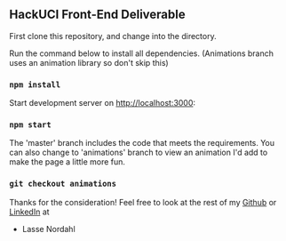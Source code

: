 ## HackUCI Front-End Deliverable

First clone this repository, and change into the directory.


Run the command below to install all dependencies. (Animations branch uses an animation library so don't skip this)

### `npm install`


Start development server on [http://localhost:3000](http://localhost:3000):

### `npm start`


The 'master' branch includes the code that meets the requirements. You can also change to 'animations' branch to view an animation I'd add to make the page a little more fun.

### `git checkout animations`

Thanks for the consideration! Feel free to look at the rest of my [Github](https://github.com/LasseNordahl) or [LinkedIn](https://www.linkedin.com/in/lassenordahl/) at 

- Lasse Nordahl
